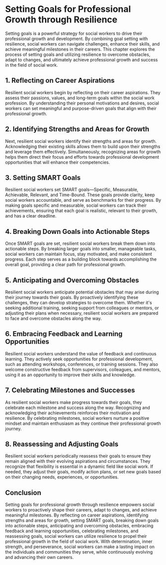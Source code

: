 # Setting Goals for Professional Growth through Resilience

Setting goals is a powerful strategy for social workers to drive their professional growth and development. By combining goal setting with resilience, social workers can navigate challenges, enhance their skills, and achieve meaningful milestones in their careers. This chapter explores the process of setting goals and utilizing resilience to overcome obstacles, adapt to changes, and ultimately achieve professional growth and success in the field of social work.

## 1\. Reflecting on Career Aspirations

Resilient social workers begin by reflecting on their career aspirations. They assess their passions, values, and long-term goals within the social work profession. By understanding their personal motivations and desires, social workers can set meaningful and purpose-driven goals that align with their professional growth.

## 2\. Identifying Strengths and Areas for Growth

Next, resilient social workers identify their strengths and areas for growth. Acknowledging their existing skills allows them to build upon their strengths and leverage them effectively. Simultaneously, recognizing areas for growth helps them direct their focus and efforts towards professional development opportunities that will enhance their competencies.

## 3\. Setting SMART Goals

Resilient social workers set SMART goals—Specific, Measurable, Achievable, Relevant, and Time-Bound. These goals provide clarity, keep social workers accountable, and serve as benchmarks for their progress. By making goals specific and measurable, social workers can track their achievements, ensuring that each goal is realistic, relevant to their growth, and has a clear deadline.

## 4\. Breaking Down Goals into Actionable Steps

Once SMART goals are set, resilient social workers break them down into actionable steps. By breaking larger goals into smaller, manageable tasks, social workers can maintain focus, stay motivated, and make consistent progress. Each step serves as a building block towards accomplishing the overall goal, providing a clear path for professional growth.

## 5\. Anticipating and Overcoming Obstacles

Resilient social workers anticipate potential obstacles that may arise during their journey towards their goals. By proactively identifying these challenges, they can develop strategies to overcome them. Whether it's seeking additional training, seeking support from colleagues or mentors, or adjusting their plans when necessary, resilient social workers are prepared to face and overcome obstacles along the way.

## 6\. Embracing Feedback and Learning Opportunities

Resilient social workers understand the value of feedback and continuous learning. They actively seek opportunities for professional development, such as attending workshops, conferences, or training sessions. They also welcome constructive feedback from supervisors, colleagues, and mentors, using it as an opportunity to improve their skills and knowledge.

## 7\. Celebrating Milestones and Successes

As resilient social workers make progress towards their goals, they celebrate each milestone and success along the way. Recognizing and acknowledging their achievements reinforces their motivation and resilience. By celebrating milestones, social workers nurture a positive mindset and maintain enthusiasm as they continue their professional growth journey.

## 8\. Reassessing and Adjusting Goals

Resilient social workers periodically reassess their goals to ensure they remain aligned with their evolving aspirations and circumstances. They recognize that flexibility is essential in a dynamic field like social work. If needed, they adjust their goals, modify action plans, or set new goals based on their changing needs, experiences, or opportunities.

## Conclusion

Setting goals for professional growth through resilience empowers social workers to proactively shape their careers, adapt to changes, and achieve meaningful milestones. By reflecting on career aspirations, identifying strengths and areas for growth, setting SMART goals, breaking down goals into actionable steps, anticipating and overcoming obstacles, embracing feedback and learning opportunities, celebrating milestones, and reassessing goals, social workers can utilize resilience to propel their professional growth in the field of social work. With determination, inner strength, and perseverance, social workers can make a lasting impact on the individuals and communities they serve, while continuously evolving and advancing their own careers.
